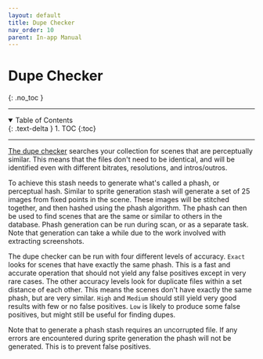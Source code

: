 ```yaml
---
layout: default
title: Dupe Checker
nav_order: 10
parent: In-app Manual
---
```


# **Dupe Checker**
{: .no_toc }

---

<details open markdown="block">
  <summary>
    Table of Contents
  </summary>
  {: .text-delta }
1. TOC
{:toc}
</details>

---

[The dupe checker](/sceneDuplicateChecker) searches your collection for scenes that are perceptually similar. This means that the files don't need to be identical, and will be identified even with different bitrates, resolutions, and intros/outros.

To achieve this stash needs to generate what's called a phash, or perceptual hash. Similar to sprite generation stash will generate a set of 25 images from fixed points in the scene. These images will be stitched together, and then hashed using the phash algorithm. The phash can then be used to find scenes that are the same or similar to others in the database. Phash generation can be run during scan, or as a separate task. Note that generation can take a while due to the work involved with extracting screenshots.

The dupe checker can be run with four different levels of accuracy. `Exact` looks for scenes that have exactly the same phash. This is a fast and accurate operation that should not yield any false positives except in very rare cases. The other accuracy levels look for duplicate files within a set distance of each other. This means the scenes don't have exactly the same phash, but are very similar. `High` and `Medium` should still yield very good results with few or no false positives. `Low` is likely to produce some false positives, but might still be useful for finding dupes.

Note that to generate a phash stash requires an uncorrupted file. If any errors are encountered during sprite generation the phash will not be generated. This is to prevent false positives.

